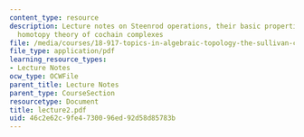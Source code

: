 ```yaml
---
content_type: resource
description: Lecture notes on Steenrod operations, their basic properties, and the
  homotopy theory of cochain complexes
file: /media/courses/18-917-topics-in-algebraic-topology-the-sullivan-conjecture-fall-2007/46c2e62c9fe4730096ed92d58d85783b_lecture2.pdf
file_type: application/pdf
learning_resource_types:
- Lecture Notes
ocw_type: OCWFile
parent_title: Lecture Notes
parent_type: CourseSection
resourcetype: Document
title: lecture2.pdf
uid: 46c2e62c-9fe4-7300-96ed-92d58d85783b
---
```

